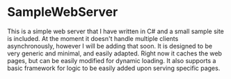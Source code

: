 # SampleWebServer

This is a simple web server that I have written in C# and a small sample site is included.
At the moment it doesn't handle multiple clients asynchronously, however I will be adding that soon.
It is designed to be very generic and minimal, and easily adapted.
Right now it caches the web pages, but can be easily modified for dynamic loading.
It also supports a basic framework for logic to be easily added upon serving specific pages.
